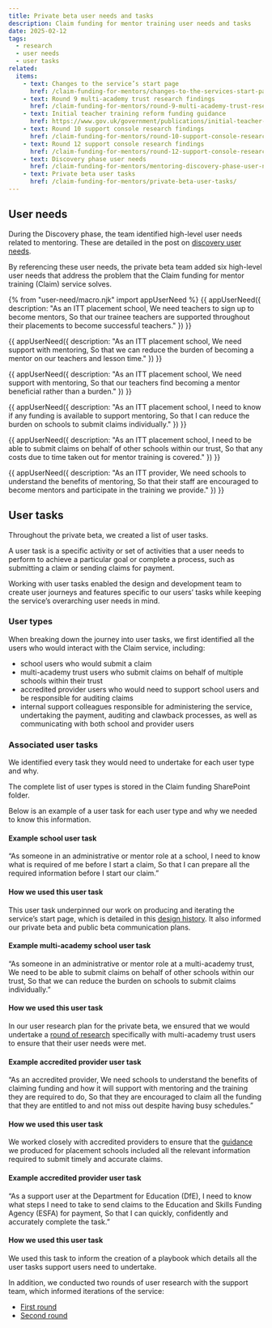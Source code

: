 ```yaml
---
title: Private beta user needs and tasks
description: Claim funding for mentor training user needs and tasks
date: 2025-02-12
tags:
  - research
  - user needs
  - user tasks
related:
  items:
    - text: Changes to the service’s start page
      href: /claim-funding-for-mentors/changes-to-the-services-start-page/
    - text: Round 9 multi-academy trust research findings
      href: /claim-funding-for-mentors/round-9-multi-academy-trust-research-findings/
    - text: Initial teacher training reform funding guidance
      href: https://www.gov.uk/government/publications/initial-teacher-training-reform-funding-guidance
    - text: Round 10 support console research findings
      href: /claim-funding-for-mentors/round-10-support-console-research-findings/
    - text: Round 12 support console research findings
      href: /claim-funding-for-mentors/round-12-support-console-research-findings/
    - text: Discovery phase user needs
      href: /claim-funding-for-mentors/mentoring-discovery-phase-user-needs/
    - text: Private beta user tasks
      href: /claim-funding-for-mentors/private-beta-user-tasks/
---
```


## User needs

During the Discovery phase, the team identified high-level user needs related to mentoring. These are detailed in the post on [discovery user needs](/claim-funding-for-mentors/mentoring-discovery-phase-user-needs/).

By referencing these user needs, the private beta team added six high-level user needs that address the problem that the Claim funding for mentor training (Claim) service solves.

{% from "user-need/macro.njk" import appUserNeed %}
{{ appUserNeed({
  description: "As an ITT placement school,
We need teachers to sign up to become mentors,
So that our trainee teachers are supported throughout their placements to become successful teachers."
}) }}

{{ appUserNeed({
  description: "As an ITT placement school,
We need support with mentoring,
So that we can reduce the burden of becoming a mentor on our teachers and lesson time."
}) }}

{{ appUserNeed({
  description: "As an ITT placement school,
We need support with mentoring,
So that our teachers find becoming a mentor beneficial rather than a burden."
}) }}

{{ appUserNeed({
  description: "As an ITT placement school,
I need to know if any funding is available to support mentoring,
So that I can reduce the burden on schools to submit claims individually."
}) }}

{{ appUserNeed({
  description: "As an ITT placement school,
I need to be able to submit claims on behalf of other schools within our trust,
So that any costs due to time taken out for mentor training is covered."
}) }}

{{ appUserNeed({
  description: "As an ITT provider,
We need schools to understand the benefits of mentoring,
So that their staff are encouraged to become mentors and participate in the training we provide."
}) }}

## User tasks

Throughout the private beta, we created a list of user tasks.

A user task is a specific activity or set of activities that a user needs to perform to achieve a particular goal or complete a process, such as submitting a claim or sending claims for payment.

Working with user tasks enabled the design and development team to create user journeys and features specific to our users’ tasks while keeping the service’s overarching user needs in mind.

### User types

When breaking down the journey into user tasks, we first identified all the users who would interact with the Claim service, including:

- school users who would submit a claim
- multi-academy trust users who submit claims on behalf of multiple schools within their trust
- accredited provider users who would need to support school users and be responsible for auditing claims
- internal support colleagues responsible for administering the service, undertaking the payment, auditing and clawback processes, as well as communicating with both school and provider users

### Associated user tasks

We identified every task they would need to undertake for each user type and why.

The complete list of user types is stored in the Claim funding SharePoint folder.

Below is an example of a user task for each user type and why we needed to know this information.

#### Example school user task

“As someone in an administrative or mentor role at a school,
I need to know what is required of me before I start a claim,
So that I can prepare all the required information before I start our claim.”

#### How we used this user task

This user task underpinned our work on producing and iterating the service’s start page, which is detailed in this [design history](/claim-funding-for-mentors/changes-to-the-services-start-page/). It also informed our private beta and public beta communication plans.

#### Example multi-academy school user task

“As someone in an administrative or mentor role at a multi-academy trust,
We need to be able to submit claims on behalf of other schools within our trust,
So that we can reduce the burden on schools to submit claims individually.”

#### How we used this user task

In our user research plan for the private beta, we ensured that we would undertake a [round of research](/claim-funding-for-mentors/round-9-multi-academy-trust-research-findings/) specifically with multi-academy trust users to ensure that their user needs were met.

#### Example accredited provider user task

“As an accredited provider,
We need schools to understand the benefits of claiming funding and how it will support with mentoring and the training they are required to do,
So that they are encouraged to claim all the funding that they are entitled to and not miss out despite having busy schedules.”

#### How we used this user task

We worked closely with accredited providers to ensure that the [guidance]( https://www.gov.uk/government/publications/initial-teacher-training-reform-funding-guidance) we produced for placement schools included all the relevant information required to submit timely and accurate claims.

#### Example accredited provider user task

“As a support user at the Department for Education (DfE),
I need to know what steps I need to take to send claims to the Education and Skills Funding Agency (ESFA) for payment,
So that I can quickly, confidently and accurately complete the task.”

#### How we used this user task

We used this task to inform the creation of a playbook which details all the user tasks support users need to undertake.

In addition, we conducted two rounds of user research with the support team, which informed iterations of the service:

- [First round](/claim-funding-for-mentors/round-10-support-console-research-findings/)
- [Second round](/claim-funding-for-mentors/round-11-support-console-research-findings/)
